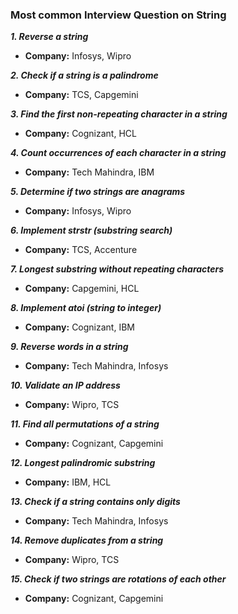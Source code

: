 ### Most common Interview Question on String

**_1. Reverse a string_**
   + **Company:** Infosys, Wipro

**_2. Check if a string is a palindrome_**
   + **Company:** TCS, Capgemini

**_3. Find the first non-repeating character in a string_**
   + **Company:** Cognizant, HCL

**_4. Count occurrences of each character in a string_**
   + **Company:** Tech Mahindra, IBM

**_5. Determine if two strings are anagrams_**
   + **Company:** Infosys, Wipro

**_6. Implement strstr (substring search)_**
   + **Company:** TCS, Accenture

**_7. Longest substring without repeating characters_**
   + **Company:** Capgemini, HCL

**_8. Implement atoi (string to integer)_**
   + **Company:** Cognizant, IBM

**_9. Reverse words in a string_**
   + **Company:** Tech Mahindra, Infosys

**_10. Validate an IP address_**
   + **Company:** Wipro, TCS

**_11. Find all permutations of a string_**
   + **Company:** Cognizant, Capgemini

**_12. Longest palindromic substring_**
   + **Company:** IBM, HCL

**_13. Check if a string contains only digits_**
   + **Company:** Tech Mahindra, Infosys

**_14. Remove duplicates from a string_**
   + **Company:** Wipro, TCS

**_15. Check if two strings are rotations of each other_**
   + **Company:** Cognizant, Capgemini